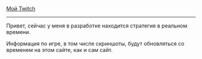 [Мой Twitch](https://www.twitch.tv/henningsvaerl)

---------------------------------------------
Привет, сейчас у меня в разработке находится стратегия в реальном времени.

Информация по игре, в том числе скриншоты, будут обновляться со временем на этом сайте, как и сам сайт.
